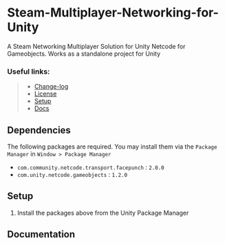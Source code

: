 # Steam-Multiplayer-Networking-for-Unity
A Steam Networking Multiplayer Solution for Unity Netcode for Gameobjects. Works as a standalone project for Unity

### Useful links:
> * [Change-log](CHANGELOG.md) 
> * [License](LICENSE) 
> * [Setup](#setup)
> * [Docs](#documentation)

## Dependencies
The following packages are required. You may install them via the `Package Manager` in `Window > Package Manager`
* `com.community.netcode.transport.facepunch` : `2.0.0`
* `com.unity.netcode.gameobjects` : `1.2.0`

## Setup
1. Install the packages above from the Unity Package Manager

## Documentation
